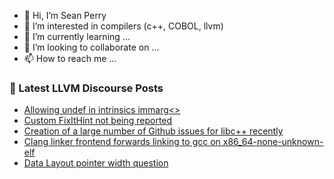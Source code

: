 - 👋 Hi, I’m Sean Perry
- 👀 I’m interested in compilers (c++, COBOL, llvm)
- 🌱 I’m currently learning ...
- 💞️ I’m looking to collaborate on ...
- 📫 How to reach me ...

<!---
s66perry/s66perry is a ✨ special ✨ repository because its `README.md` (this file) appears on your GitHub profile.
You can click the Preview link to take a look at your changes.
--->
### 📕 Latest LLVM Discourse Posts

<!-- DISCOURSE-LLVM:START -->
- [Allowing undef in intrinsics immarg&lt;&gt;](https://discourse.llvm.org/t/allowing-undef-in-intrinsics-immarg/80828#post_8)
- [Custom FixItHint not being reported](https://discourse.llvm.org/t/custom-fixithint-not-being-reported/80848#post_1)
- [Creation of a large number of Github issues for libc++ recently](https://discourse.llvm.org/t/creation-of-a-large-number-of-github-issues-for-libc-recently/80735#post_6)
- [Clang linker frontend forwards linking to gcc on x86_64-none-unknown-elf](https://discourse.llvm.org/t/clang-linker-frontend-forwards-linking-to-gcc-on-x86-64-none-unknown-elf/80845#post_1)
- [Data Layout pointer width question](https://discourse.llvm.org/t/data-layout-pointer-width-question/80835#post_3)
<!-- DISCOURSE-LLVM:END -->
